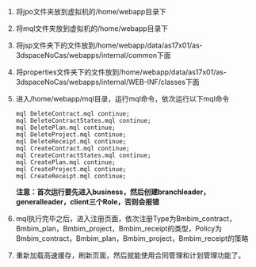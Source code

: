 1. 将jpo文件夹放到虚拟机的/home/webapp目录下

2. 将mql文件夹放到虚拟机的/home/webapp目录下

3. 将jsp文件夹下的文件放到/home/webapp/data/as17x01/as-3dspaceNoCas/webapps/internal/common下面

4. 将properties文件夹下的文件放到/home/webapp/data/as17x01/as-3dspaceNoCas/webapps/internal/WEB-INF/classes下面

5. 进入/home/webapp/mql目录，运行mql命令，依次运行以下mql命令

   ```
   mql DeleteContract.mql continue;
   mql DeleteContractStates.mql continue;
   mql DeletePlan.mql continue;
   mql DeleteProject.mql continue;
   mql DeleteReceipt.mql continue;
   mql CreateContract.mql continue;
   mql CreateContractStates.mql continue;
   mql CreatePlan.mql continue;
   mql CreateProject.mql continue;
   mql CreateReceipt.mql continue;
   ```

   **注意：首次运行要先进入business，然后创建branchleader，generalleader，client三个Role，否则会报错**

6. mql执行完毕之后，进入注册页面，依次注册Type为Bmbim_contract，Bmbim_plan，Bmbim_project，Bmbim_receipt的类型，Policy为Bmbim_contract，Bmbim_plan，Bmbim_project，Bmbim_receipt的策略

7. 重新加载高速缓存，刷新页面，然后就能使用合同管理和计划管理功能了。